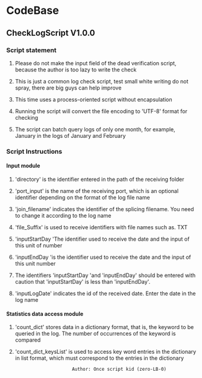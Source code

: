 # CodeBase
## CheckLogScript V1.0.0

### Script statement

1. Please do not make the input field of the dead verification script, because the author is too lazy to write the check

2. This is just a common log check script, test  small white writing do not spray, there are big guys can help improve

3. This time uses a process-oriented script without encapsulation

4. Running the script will convert the file encoding to 'UTF-8' format for checking

5. The script can batch query logs of only one month, for example, January in the logs of January and February

### Script Instructions

#### Input module

1. 'directory' is the identifier entered in the path of the receiving folder

2. 'port_input' is the name of the receiving port, which is an optional identifier depending on the format of the log file name

3. 'join_filename' indicates the identifier of the splicing filename. You need to change it according to the log name

4. 'file_Suffix' is used to receive identifiers with file names such as. TXT

5. 'inputStartDay 'The identifier used to receive the date and the input of this unit of number

6. 'inputEndDay 'is the identifier used to receive the date and the input of this unit number

7. The identifiers 'inputStartDay 'and 'inputEndDay' should be entered with caution that 'inputStartDay' is less than 'inputEndDay'.

8. 'inputLogDate' indicates the id of the received date. Enter the date in the log name

#### Statistics data access module

1. 'count_dict' stores data in a dictionary format, that is, the keyword to be queried in the log. The number of occurrences of the keyword is compared

2. 'count_dict_keysList' is used to access key word entries in the dictionary in list format, which must correspond to the entries in the dictionary
























                            Author: Once script kid (zero-LB-0)
